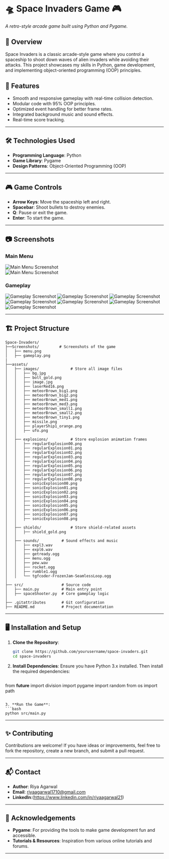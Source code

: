 
# 🛸 Space Invaders Game 🎮  
_A retro-style arcade game built using Python and Pygame._

## 📖 Overview
Space Invaders is a classic arcade-style game where you control a spaceship to shoot down waves of alien invaders while avoiding their attacks. This project showcases my skills in Python, game development, and implementing object-oriented programming (OOP) principles.  

## 🚀 Features
- Smooth and responsive gameplay with real-time collision detection.
- Modular code with 95% OOP principles.
- Optimized event handling for better frame rates.
- Integrated background music and sound effects.
- Real-time score tracking.

---

## 🛠️ Technologies Used
- **Programming Language**: Python
- **Game Library**: Pygame
- **Design Patterns**: Object-Oriented Programming (OOP)

---

## 🎮 Game Controls
- **Arrow Keys**: Move the spaceship left and right.
- **Spacebar**: Shoot bullets to destroy enemies.
- **Q**: Pause or exit the game.
- **Enter**: To start the game.

---

## 📷 Screenshots  
### Main Menu  
![Main Menu Screenshot](Screenshots/Screenshot%20(27).png)  
![Main Menu Screenshot](Screenshots/Screenshot%20(32).png)  

### Gameplay  
![Gameplay Screenshot](Screenshots/Screenshot%20(29).png) 
![Gameplay Screenshot](Screenshots/Screenshot%20(30).png) 
![Gameplay Screenshot](Screenshots/Screenshot%20(31).png) 
![Gameplay Screenshot](Screenshots/Screenshot%20(33).png) 
![Gameplay Screenshot](Screenshots/Screenshot%20(37).png) 
![Gameplay Screenshot](Screenshots/Screenshot%20(38).png) 
![Gameplay Screenshot](Screenshots/Screenshot%20(41).png) 

---

## 🏗️ Project Structure
```
Space-Invaders/
├──Screenshots/         # Screenshots of the game
│   ├── menu.png
│   ├── gameplay.png
|
├──assets/
│   ├── images/              # Store all image files
│   │   ├── bg.jpg
│   │   ├── bolt_gold.png
│   │   ├── image.jpg
│   │   ├── laserRed16.png
│   │   ├── meteorBrown_big1.png
│   │   ├── meteorBrown_big2.png
│   │   ├── meteorBrown_med1.png
│   │   ├── meteorBrown_med3.png
│   │   ├── meteorBrown_small1.png
│   │   ├── meteorBrown_small2.png
│   │   ├── meteorBrown_tiny1.png
│   │   ├── missile.png
│   │   ├── playerShip1_orange.png
│   │   ├── ufo.png
│   │
│   ├── explosions/          # Store explosion animation frames
│   │   ├── regularExplosion00.png
│   │   ├── regularExplosion01.png
│   │   ├── regularExplosion02.png
│   │   ├── regularExplosion03.png
│   │   ├── regularExplosion04.png
│   │   ├── regularExplosion05.png
│   │   ├── regularExplosion06.png
│   │   ├── regularExplosion07.png
│   │   ├── regularExplosion08.png
│   │   ├── sonicExplosion00.png
│   │   ├── sonicExplosion01.png
│   │   ├── sonicExplosion02.png
│   │   ├── sonicExplosion03.png
│   │   ├── sonicExplosion04.png
│   │   ├── sonicExplosion05.png
│   │   ├── sonicExplosion06.png
│   │   ├── sonicExplosion07.png
│   │   ├── sonicExplosion08.png
│   │
│   ├── shields/             # Store shield-related assets
│   │   ├── shield_gold.png
│   │
│   ├── sounds/          # Sound effects and music
│   │   ├── expl3.wav
│   │   ├── expl6.wav
│   │   ├── getready.ogg
│   │   ├── menu.ogg
│   │   ├── pew.wav
│   │   ├── rocket.ogg
│   │   ├── rumble1.ogg
│   │   └── tgfcoder-FrozenJam-SeamlessLoop.ogg
│
├── src/                 # Source code
│   ├── main.py          # Main entry point
│   ├── spaceShooter.py  # Core gameplay logic
│
├── .gitattributes       # Git configuration
├── README.md            # Project documentation
```

---

## 🖥️ Installation and Setup
1. **Clone the Repository**:
   ```bash
   git clone https://github.com/yourusername/space-invaders.git
   cd space-invaders
   ```

2. **Install Dependencies**:
   Ensure you have Python 3.x installed. Then install the required dependencies:
   ```bash
from __future__ import division
import pygame
import random
from os import path
   ```

3. **Run the Game**:
   ```bash
   python src/main.py
   ```

---

## ✨ Contributing
Contributions are welcome! If you have ideas or improvements, feel free to fork the repository, create a new branch, and submit a pull request.

---

## 📬 Contact
- **Author**: Riya Agarwal  
- **Email**:  riyaagarwal1710@gmail.com  
- **LinkedIn**:(https://www.linkedin.com/in/riyaagarwal21)

---

## 🌟 Acknowledgements
- **Pygame**: For providing the tools to make game development fun and accessible.  
- **Tutorials & Resources**: Inspiration from various online tutorials and forums.

---

